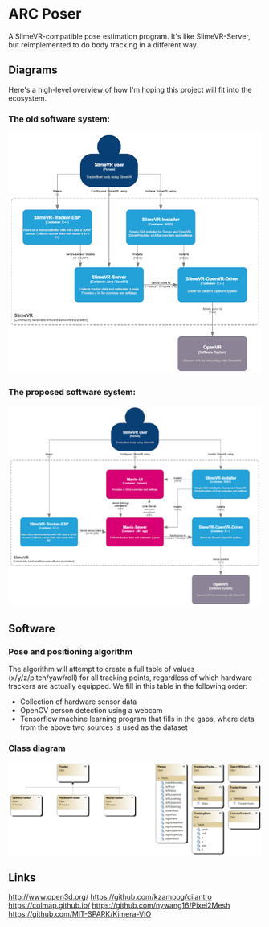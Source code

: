 # ARC Poser

A SlimeVR-compatible pose estimation program. It's like SlimeVR-Server, but reimplemented to do body tracking in a different way.

## Diagrams

Here's a high-level overview of how I'm hoping this project will fit into the ecosystem.

### The old software system:

![Diagram of the old software system](design/C4-old-SlimeVR.png)

### The proposed software system:

![Diagram of the proposed software system](design/C4-new-SlimeVR.png)

## Software

### Pose and positioning algorithm

The algorithm will attempt to create a full table of values (x/y/z/pitch/yaw/roll) for all tracking points, regardless of which hardware trackers are actually equipped. We fill in this table in the following order:

- Collection of hardware sensor data
- OpenCV person detection using a webcam
- Tensorflow machine learning program that fills in the gaps, where data from the above two sources is used as the dataset

### Class diagram

![Diagram of ARC Poser](design/ClassDiagram.png)

## Links

http://www.open3d.org/
https://github.com/kzampog/cilantro
https://colmap.github.io/
https://github.com/nywang16/Pixel2Mesh
https://github.com/MIT-SPARK/Kimera-VIO
